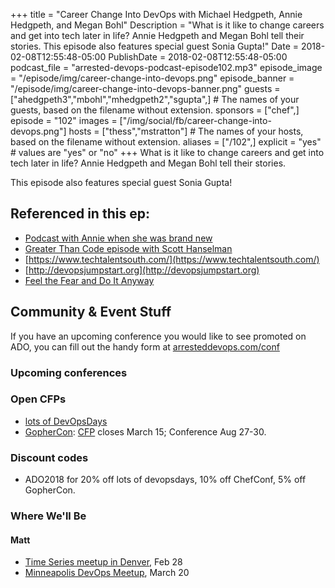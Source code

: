 +++
title = "Career Change Into DevOps with Michael Hedgpeth, Annie Hedgpeth, and Megan Bohl"
Description = "What is it like to change careers and get into tech later in life? Annie Hedgpeth and Megan Bohl tell their stories. This episode also features special guest Sonia Gupta!"
Date = 2018-02-08T12:55:48-05:00
PublishDate = 2018-02-08T12:55:48-05:00
podcast_file = "arrested-devops-podcast-episode102.mp3"
episode_image = "/episode/img/career-change-into-devops.png"
episode_banner = "/episode/img/career-change-into-devops-banner.png"
guests = ["ahedgpeth3","mbohl","mhedgpeth2","sgupta",] # The names of your guests, based on the filename without extension.
sponsors = ["chef",]
episode = "102"
images = ["/img/social/fb/career-change-into-devops.png"]
hosts = ["thess","mstratton"] # The names of your hosts, based on the filename without extension.
aliases = ["/102",]
explicit = "yes" # values are "yes" or "no"
+++
What is it like to change careers and get into tech later in life? Annie Hedgpeth and Megan Bohl tell their stories.

This episode also features special guest Sonia Gupta!

## Referenced in this ep:

- [Podcast with Annie when she was brand new](https://www.arresteddevops.com/chefconf-2016/)
- [Greater Than Code episode with Scott Hanselman](https://www.greaterthancode.com/podcast/episode-039-the-b-side-of-software-development-with-scott-hanselman/)
- [https://www.techtalentsouth.com/](https://www.techtalentsouth.com/)
- [http://devopsjumpstart.org](http://devopsjumpstart.org)
- [Feel the Fear and Do It Anyway](https://www.amazon.com/Feel-Fear-Do-Anyway/dp/0345487427)


## Community & Event Stuff

If you have an upcoming conference you would like to see promoted on ADO, you can fill out the handy form at [arresteddevops.com/conf](https://arresteddevops.com/conf)

### Upcoming conferences

### Open CFPs

- [lots of DevOpsDays](https://devopsdays.org/speaking)
- [GopherCon](https://www.gophercon.com/): [CFP](https://www.papercall.io/gophercon2018) closes March 15; Conference Aug 27-30.

### Discount codes
- ADO2018 for 20% off lots of devopsdays, 10% off ChefConf, 5% off GopherCon.

### Where We'll Be

#### Matt

- [Time Series meetup in Denver](https://www.meetup.com/Time-Series-Denver/events/vjqrgpyxdblc/), Feb 28
- [Minneapolis DevOps Meetup](https://www.meetup.com/DevOps-Minneapolis/events/247091630/), March 20
